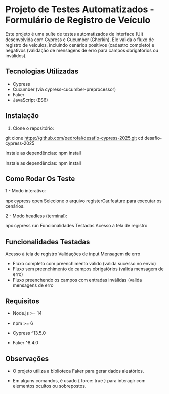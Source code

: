 # Projeto de Testes Automatizados - Formulário de Registro de Veículo

Este projeto é uma suíte de testes automatizados de interface (UI) desenvolvida com Cypress e Cucumber (Gherkin). Ele valida o fluxo de registro de veículos, incluindo cenários positivos (cadastro completo) e negativos (validação de mensagens de erro para campos obrigatórios ou inválidos).

## Tecnologias Utilizadas

- Cypress
- Cucumber (via cypress-cucumber-preprocessor)
- Faker
- JavaScript (ES6)




## Instalação

1. Clone o repositório:

git clone https://github.com/pedrofal/desafio-cypress-2025.git
cd desafio-cypress-2025

Instale as dependências:
npm install

Instale as dependências:
npm install


## Como Rodar Os Teste

1 - Modo interativo:

npx cypress open
Selecione o arquivo registerCar.feature para executar os cenários.

2 - Modo headless (terminal):

npx cypress run
Funcionalidades Testadas
Acesso à tela de registro

## Funcionalidades Testadas

Acesso à tela de registro
Validações de input
Mensagem de erro


- Fluxo completo com preenchimento válido (valida sucesso no envio)
- Fluxo sem preenchimento de campos obrigatórios (valida mensagem de erro)
- Fluxo preenchendo os campos com entradas inválidas (valida mensagens de erro



## Requisitos

- Node.js >= 14

- npm >= 6

- Cypress ^13.5.0

- Faker ^8.4.0



## Observações

- O projeto utiliza a biblioteca Faker para gerar dados aleatórios.

-  Em alguns comandos, é usado { force: true } para interagir com elementos ocultos ou sobrepostos.

